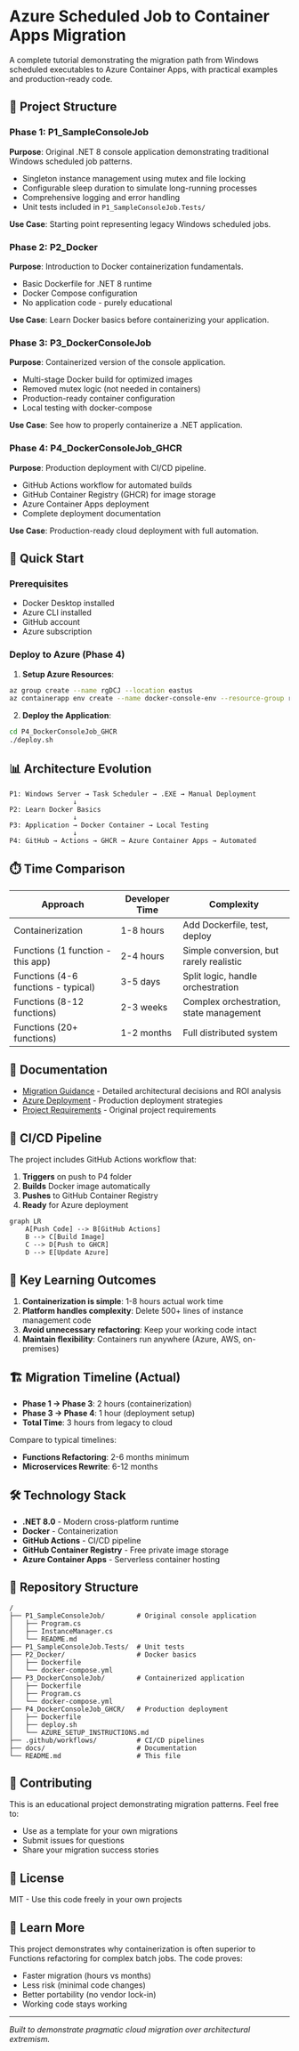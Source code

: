 # Azure Scheduled Job to Container Apps Migration

A complete tutorial demonstrating the migration path from Windows scheduled executables to Azure Container Apps, with practical examples and production-ready code.

## 📁 Project Structure

### Phase 1: P1_SampleConsoleJob
**Purpose**: Original .NET 8 console application demonstrating traditional Windows scheduled job patterns.
- Singleton instance management using mutex and file locking
- Configurable sleep duration to simulate long-running processes
- Comprehensive logging and error handling
- Unit tests included in `P1_SampleConsoleJob.Tests/`

**Use Case**: Starting point representing legacy Windows scheduled jobs.

### Phase 2: P2_Docker
**Purpose**: Introduction to Docker containerization fundamentals.
- Basic Dockerfile for .NET 8 runtime
- Docker Compose configuration
- No application code - purely educational

**Use Case**: Learn Docker basics before containerizing your application.

### Phase 3: P3_DockerConsoleJob
**Purpose**: Containerized version of the console application.
- Multi-stage Docker build for optimized images
- Removed mutex logic (not needed in containers)
- Production-ready container configuration
- Local testing with docker-compose

**Use Case**: See how to properly containerize a .NET application.

### Phase 4: P4_DockerConsoleJob_GHCR
**Purpose**: Production deployment with CI/CD pipeline.
- GitHub Actions workflow for automated builds
- GitHub Container Registry (GHCR) for image storage
- Azure Container Apps deployment
- Complete deployment documentation

**Use Case**: Production-ready cloud deployment with full automation.

## 🚀 Quick Start

### Prerequisites
- Docker Desktop installed
- Azure CLI installed
- GitHub account
- Azure subscription

### Deploy to Azure (Phase 4)

1. **Setup Azure Resources**:
```bash
az group create --name rgDCJ --location eastus
az containerapp env create --name docker-console-env --resource-group rgDCJ --location eastus
```

2. **Deploy the Application**:
```bash
cd P4_DockerConsoleJob_GHCR
./deploy.sh
```

## 📊 Architecture Evolution

```
P1: Windows Server → Task Scheduler → .EXE → Manual Deployment
                ↓
P2: Learn Docker Basics
                ↓
P3: Application → Docker Container → Local Testing
                ↓
P4: GitHub → Actions → GHCR → Azure Container Apps → Automated
```

## ⏱️ Time Comparison

| Approach | Developer Time | Complexity |
|----------|---------------|------------|
| Containerization | 1-8 hours | Add Dockerfile, test, deploy |
| Functions (1 function - this app) | 2-4 hours | Simple conversion, but rarely realistic |
| Functions (4-6 functions - typical) | 3-5 days | Split logic, handle orchestration |
| Functions (8-12 functions) | 2-3 weeks | Complex orchestration, state management |
| Functions (20+ functions) | 1-2 months | Full distributed system |

## 📖 Documentation

- [Migration Guidance](docs/MIGRATION_GUIDANCE.md) - Detailed architectural decisions and ROI analysis
- [Azure Deployment](docs/AZURE_DEPLOYMENT.md) - Production deployment strategies
- [Project Requirements](docs/PRD_Scheduled_Job_Migration.md) - Original project requirements

## 🔄 CI/CD Pipeline

The project includes GitHub Actions workflow that:
1. **Triggers** on push to P4 folder
2. **Builds** Docker image automatically
3. **Pushes** to GitHub Container Registry
4. **Ready** for Azure deployment

```mermaid
graph LR
    A[Push Code] --> B[GitHub Actions]
    B --> C[Build Image]
    C --> D[Push to GHCR]
    D --> E[Update Azure]
```

## 🎯 Key Learning Outcomes

1. **Containerization is simple**: 1-8 hours actual work time
2. **Platform handles complexity**: Delete 500+ lines of instance management code
3. **Avoid unnecessary refactoring**: Keep your working code intact
4. **Maintain flexibility**: Containers run anywhere (Azure, AWS, on-premises)

## 🏗️ Migration Timeline (Actual)

- **Phase 1 → Phase 3**: 2 hours (containerization)
- **Phase 3 → Phase 4**: 1 hour (deployment setup)
- **Total Time**: 3 hours from legacy to cloud

Compare to typical timelines:
- **Functions Refactoring**: 2-6 months minimum
- **Microservices Rewrite**: 6-12 months

## 🛠️ Technology Stack

- **.NET 8.0** - Modern cross-platform runtime
- **Docker** - Containerization
- **GitHub Actions** - CI/CD pipeline
- **GitHub Container Registry** - Free private image storage
- **Azure Container Apps** - Serverless container hosting

## 📝 Repository Structure

```
/
├── P1_SampleConsoleJob/        # Original console application
│   ├── Program.cs
│   ├── InstanceManager.cs
│   └── README.md
├── P1_SampleConsoleJob.Tests/  # Unit tests
├── P2_Docker/                  # Docker basics
│   ├── Dockerfile
│   └── docker-compose.yml
├── P3_DockerConsoleJob/        # Containerized application
│   ├── Dockerfile
│   ├── Program.cs
│   └── docker-compose.yml
├── P4_DockerConsoleJob_GHCR/   # Production deployment
│   ├── Dockerfile
│   ├── deploy.sh
│   └── AZURE_SETUP_INSTRUCTIONS.md
├── .github/workflows/          # CI/CD pipelines
├── docs/                       # Documentation
└── README.md                   # This file
```

## 🤝 Contributing

This is an educational project demonstrating migration patterns. Feel free to:
- Use as a template for your own migrations
- Submit issues for questions
- Share your migration success stories

## 📄 License

MIT - Use this code freely in your own projects

## 🎥 Learn More

This project demonstrates why containerization is often superior to Functions refactoring for complex batch jobs. The code proves:
- Faster migration (hours vs months)
- Less risk (minimal code changes)
- Better portability (no vendor lock-in)
- Working code stays working

---

*Built to demonstrate pragmatic cloud migration over architectural extremism.*